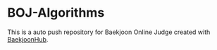 # BOJ-Algorithms
This is a auto push repository for Baekjoon Online Judge created with [BaekjoonHub](https://github.com/BaekjoonHub/BaekjoonHub).

